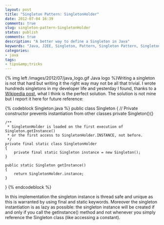 ```yaml
---
layout: post
title: "Singleton Pattern: SingletonHolder"
date: 2012-07-04 16:39
comments: true
slug: singleton-pattern-SingletonHolder
status: publish
comments: true
description: "A better way to define a Singleton in Java"
keywords: "Java, J2EE, Singleton, Pattern, Singleton Pattern, SingletonHolder"
categories:
- java
tags:
- tips&amp;tricks
---
```

{% img left /images/2012/07/java_logo.gif Java logo %}Writing a singleton is not that hard but writing it the right way may not be all that trivial. I wrote hundreds 
singletons in my developer life and yesterday I found, thanks to a 
[Wikipedia post](http://en.wikipedia.org/wiki/Singleton_pattern#The_solution_of_Bill_Pugh "Singleton Pattern: the solution of Bill Pugh"),
what I think is the perfect solution. The solution is not mine but I report it here for future reference:

{% codeblock Singleton.java %}
public class Singleton 
{
	// Private constructor prevents instantiation from other classes
	private Singleton(){}

	/**
	 * SingletonHolder is loaded on the first execution of Singleton.getInstance() 
	 * or the first access to SingletonHolder.INSTANCE, not before.
	 */
	private final static class SingletonHolder 
	{ 
		private final static Singleton instance = new Singleton();
	}

	public static Singleton getInstance() 
	{
		return SingletonHolder.instance;
	}
}
{% endcodeblock %}

In this implementation the singleton instance is thread safe and unique as this is warranted by using final and static keywords. 
Moreover the singleton instantiation is as lazy as possible: the singleton instance will be created if and only 
if you call the getInstance() method and not whenever you simply reference the Singleton class (like accessing a constant).